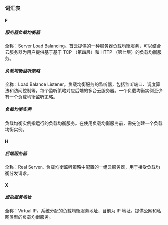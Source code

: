 ### 词汇表

#### F

##### 服务器负载均衡器

全称：Server Load Balancing。首云提供的一种服务器负载均衡服务，可以结合云服务器为用户提供基于基于 TCP （第四层）和 HTTP （第七层）的负载均衡服务。

##### 负载均衡监听策略

全称：Load Balance Listener。负载均衡服务的监听器，包括监听端口、调度算法和访问控制等，每个监听策略对应后端的多台云服务器。一个负载均衡实例至少有一个负载均衡监听策略。

##### 负载均衡实例

负载均衡实例指运行的负载均衡服务。在使用负载均衡服务前，需先创建一个负载均衡实例。

#### H

##### 后端服务器

全称：Real Server。负载均衡监听策略中配置的一组云服务器，用于接受负载均衡分发请求。

#### X

##### 虚拟服务地址

全称：Virtual IP。系统分配的负载均衡服务地址，目前为 IP 地址。提供公网和私网类型的负载均衡服务。
